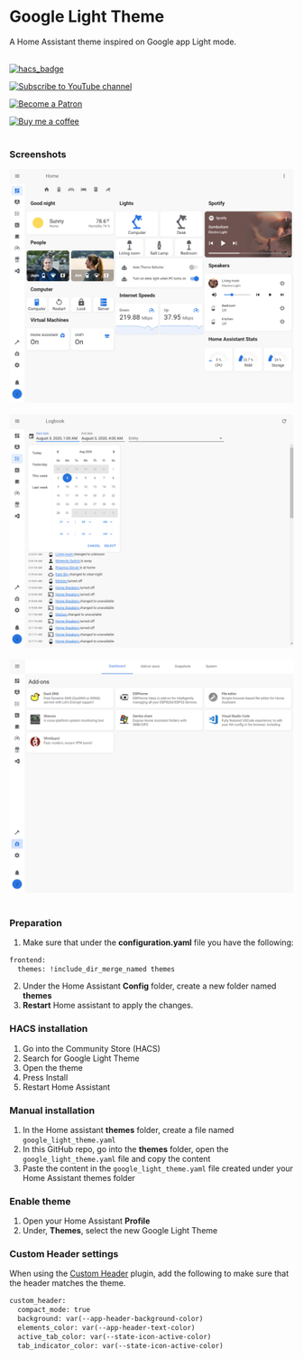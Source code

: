 # Google Light Theme

A Home Assistant theme inspired on Google app Light mode.
<br />
<br />

[![hacs_badge](https://img.shields.io/badge/HACS-Default-orange.svg?style=for-the-badge)](https://github.com/custom-components/hacs)

[![Subscribe to YouTube channel][youtube-sub-shield]][youtubesubscribe]

[![Become a Patron][become-a-patron-shield]][becomeapatron]

[![Buy me a coffee][buymeacoffee-shield]][buymeacoffee]
<br />
<br />

### Screenshots

![Google Light Modem 1](https://raw.githubusercontent.com/JuanMTech/google_light_theme/master/images/Google%20Light%20Mode%201.jpg)<br />
<br />
![Google Light Modem 2](https://raw.githubusercontent.com/JuanMTech/google_light_theme/master/images/Google%20Light%20Mode%202.jpg)<br />
<br />
![Google Light Modem 3](https://raw.githubusercontent.com/JuanMTech/google_light_theme/master/images/Google%20Light%20Mode%203.jpg)<br />
<br />

### Preparation
1. Make sure that under the **configuration.yaml** file you have the following:

```
frontend:
  themes: !include_dir_merge_named themes
```

2. Under the Home Assistant **Config** folder, create a new folder named **themes**
3. **Restart** Home assistant to apply the changes. 

### HACS installation
1. Go into the Community Store (HACS)
2. Search for Google Light Theme
3. Open the theme
4. Press Install
5. Restart Home Assistant

### Manual installation
1. In the Home assistant **themes** folder, create a file named `google_light_theme.yaml`
2. In this GitHub repo, go into the **themes** folder, open the `google_light_theme.yaml` file and copy the content
3. Paste the content in the `google_light_theme.yaml` file created under your Home Assistant themes folder

### Enable theme
1. Open your Home Assistant **Profile**
2. Under, **Themes**, select the new Google Light Theme

### Custom Header settings
When using the [Custom Header](https://github.com/maykar/custom-header) plugin, add the following to make sure that the header matches the theme.

```
custom_header:
  compact_mode: true
  background: var(--app-header-background-color)
  elements_color: var(--app-header-text-color)
  active_tab_color: var(--state-icon-active-color)
  tab_indicator_color: var(--state-icon-active-color)
```


[buymeacoffee-shield]: https://i.imgur.com/Hzn2rM8.png
[buymeacoffee]: https://www.buymeacoffee.com/JuanMTech
[become-a-patron-shield]: https://i.imgur.com/U9BjCfc.png
[becomeapatron]: https://www.patreon.com/JuanMTech
[youtube-sub-shield]: https://i.imgur.com/6TAqHgi.png
[youtubesubscribe]: https://www.youtube.com/c/JuanMTech?sub_confirmation=1
